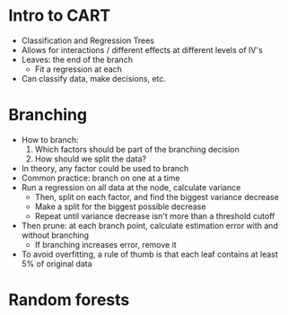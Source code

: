 # Intro to CART
- Classification and Regression Trees
- Allows for interactions / different effects at different levels of IV's
- Leaves: the end of the branch
  - Fit a regression at each
- Can classify data, make decisions, etc.

# Branching
- How to branch:
  1. Which factors should be part of the branching decision
  2. How should we split the data?
- In theory, any factor could be used to branch
- Common practice: branch on one at a time
- Run a regression on all data at the node, calculate variance
  - Then, split on each factor, and find the biggest variance decrease
  - Make a split for the biggest possible decrease
  - Repeat until variance decrease isn't more than a threshold cutoff
- Then prune: at each branch point, calculate estimation error with and without branching
  - If branching increases error, remove it
- To avoid overfitting, a rule of thumb is that each leaf contains at least 5% of original data

# Random forests
